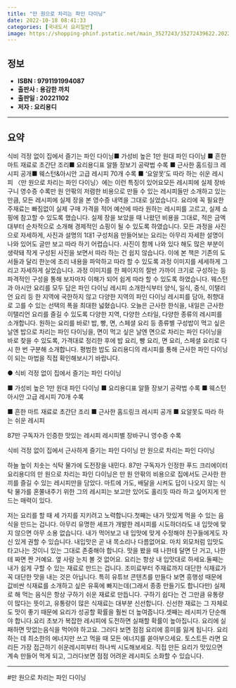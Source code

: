 ```yaml
---
title: "만 원으로 차리는 파인 다이닝"
date: 2022-10-18 08:41:33
categories: [국내도서 요리일반]
image: https://shopping-phinf.pstatic.net/main_3527243/35272439622.20221017144505.jpg
---
```


## **정보**

- **ISBN : 9791191994087**
- **출판사 : 용감한 까치**
- **출판일 : 20221102**
- **저자 : 요리용디**

------



## **요약**

식비 걱정 없이 집에서 즐기는 파인 다이닝■ 가성비 높은 1만 원대 파인 다이닝       ■ 흔한 마트 재료로 초간단 조리■ 요리용디표 알뜰 장보기 공략법 수록     ■ 근사한 홈드링크 레시피 공개■ 웨스턴&아시안 고급 레시피 70개 수록   ■ ‘요알못’도 따라 하는 쉬운 레시피 〈만 원으로 차리는 파인 다이닝〉에는 이런 특징이 있어요모든 레시피에 실제 장바구니 영수증 수록만 원 안팎의 저렴한 비용으로 만들 수 있는 레시피들만 소개하고 있는 만큼, 모든 레시피에 실제 장을 본 영수증 내역을 그대로 실었습니다. 요리에 꼭 필요한 주재료는 빠짐없이 실제 구매 가격을 적어 예산에 따라 원하는 레시피를 고르고, 실제 쇼핑에 참고할 수 있도록 했습니다. 실제 장을 보았을 때 나왔던 비용을 그대로, 적은 금액대부터 순차적으로 소개해 경제적인 쇼핑이 될 수 있도록 하였습니다. 모든 과정을 사진으로 자세하게, 사진과 설명의 1대1 구성처음 만들어보는 요리는 아무리 자세한 설명이 나와 있어도 글만 보고 따라 하기 어렵습니다. 사진이 함께 나와 있다 해도 많은 부분이 생략돼 작게 구성된 사진을 보면서 따라 하는 건 쉽지 않습니다. 이에 본 책은 기존의 도서들과 달리 한눈에 조리 내용을 파악하고 따라 할 수 있도록 과정 이미지를 세세하게 그리고 자세하게 실었습니다. 과정 이미지를 한 페이지의 절반 가까이 크기로 구성하는 등 파격적인 구성을 통해 보자마자 이해가 되어 쉽게 따라 할 수 있도록 하였습니다.  웨스턴과 아시안 요리를 모두 담은 파인 다이닝 레시피 소개한식부터 양식, 일식, 중식, 이탤리언 요리 등 한 지역에 국한하지 않고 다양한 지역의 파인 다이닝 레시피를 담아, 취향대로 고를 수 있는 선택의 폭을 최대한 넓혔습니다. 오늘은 근사한 한식을, 내일은 근사한 이탤리언 요리를 즐길 수 있도록 다양한 지역, 다양한 스타일, 다양한 종류의 레시피를 소개합니다.  원하는 요리를 바로! 밥, 빵, 면, 스페셜 요리 등 종류별 구성밥이 먹고 싶은 날엔 밥으로 차리는 파인 다이닝을, 면이 먹고 싶은 날엔 면으로 차리는 파인 다이닝을 바로 찾을 수 있도록, 가격대로 정리한 후에 밥 요리, 빵 요리, 면 요리, 스페셜 요리로 다시 한 번 구분해 소개합니다. 평범한 밥도 요리용디의 레시피를 통해 근사한 파인 다이닝이 되는 마법을 직접 확인해보시기 바랍니다.

● 식비 걱정 없이 집에서 즐기는 파인 다이닝

■ 가성비 높은 1만 원대 파인 다이닝 
■ 요리용디표 알뜰 장보기 공략법 수록 
■ 웨스턴아시안 고급 레시피 70개 수록 

■ 흔한 마트 재료로 초간단 조리
■ 근사한 홈드링크 레시피 공개
■ 요알못도 따라 하는 쉬운 레시피

87만 구독자가 인증한 맛있는 레시피
레시피별 장바구니 영수증 수록

식비 걱정 없이 집에서 근사하게 즐기는 파인 다이닝
만 원으로 차리는 파인 다이닝

하늘 높이 치솟는 식탁 물가에 도전장을 내민다. 87만 구독자가 인정한 푸드 크리에이터 요리용디의 만 원으로 차리는 파인 다이닝은 만 원 안팎의 비용으로 집에서도 근사한 한 끼를 즐길 수 있는 레시피만을 담았다. 마트에 가도, 배달을 시켜도 답이 나오지 않는 식탁 물가를 혼쭐내주기 위한 그의 레시피는 보고만 있어도 홀리듯 따라 하고 싶어지게 만드는 매력이 있다.

저는 요리를 할 때 세 가지를 지키려고 노력합니다.첫째는 내가 맛있게 먹을 수 있는 음식을 만드는 겁니다. 아무리 유명한 셰프가 개발한 레시피를 시도하더라도 내 입맛에 맞지 않으면 아무 소용 없습니다. 내가 먹어보고 내 입맛에 맞게 수정해야 친구들에게도 자신 있게 권할 수 있습니다. 내입맛은 곧 내 목소리나 다름없어요. 마치 외모처럼 입맛도 타고나는 것이니 있는 그대로 존중해야 합니다. 맛을 봤을 때 나한테 달면 단 거고, 나한테 짜면 짠 거예요. 옆 사람 눈치 볼 것 없어요. 요리는 항상 내 입맛대로 하세요.둘째는 내가 쉽게 구할 수 있는 재료로 만드는 겁니다. 조미료부터 주재료까지 대단한 식재료가 꼭 대단한 맛을 내는 것은 아닙니다. 특히 유튜브 콘텐츠를 만들다 보면 흥행성 때문에 값비싼 식재료를 소개하고 싶은 유혹에 빠지는데(그래서 종종 만들기도 합니다만) 실제로 해 먹는 음식은 항상 구하기 쉬운 재료로 만듭니다. 구하기 쉽다는 건 그만큼 유통량이 많다는 뜻이고, 유통량이 많은 식재료는 대부분 신선합니다. 신선한 재료는 그 자체로도 맛이 좋기 때문에 요리가 성공할 확률을 훨씬 더 높여줍니다.셋째는 레시피가 단순해야 합니다.요리 초보가 복잡한 레시피에 도전하면 실패할 확률이 높아집니다. 요리에 실패하면 맛없는음식을 먹어야 하고요. 그러다 보면 점점 요리에 흥미를 잃게 됩니다. 요리하는 데 최소한의 에너지만 쓰고 먹을 때 모든 에너지를 쏟아부으세요. 토스트든 라면 요리든 가장 접근하기 쉬운레시피부터 하나씩 시도해보세요. 직접 만든 요리가 맛있으면 계속 만들어 먹게 되고, 그러다보면 점점 어려운 레시피도 소화할 수 있습니다.

------

#만 원으로 차리는 파인 다이닝


